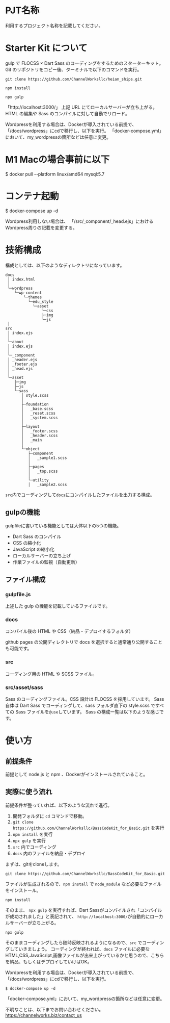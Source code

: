 # PJT名称
利用するプロジェクト名称を記載してください。

# Starter Kit について

gulp で FLOCSS × Dart Sass のコーディングをするためのスターターキット。
Git のリポジトリをコピー後、ターミナルで以下のコマンドを実行。

`git clone https://github.com/ChannelWorksllc/heian_ships.git`

`npm install`

`npx gulp`

「http://localhost:3000/」
上記 URL にてローカルサーバーが立ち上がる。  
HTML の編集や Sass のコンパイルに対して自動でリロード。

Wordpressを利用する場合は、Dockerが導入されている前提で、
「/docs/wordpress」にcdで移行し、以下を実行。
「docker-compose.yml」において、my_wordpressの箇所などは任意に変更。

# M1 Macの場合事前に以下
$ docker pull --platform linux/amd64 mysql:5.7

# コンテナ起動
$ docker-compose up -d

Wordpress利用しない場合は、
「/src/_component/_head.ejs」におけるWordpress周りの記載を変更する。


# 技術構成

構成としては、以下のようなディレクトリになっています。

```
docs
 │ index.html
 │
 └─wordpress
    └─wp-content
        └─themes 
          └─edu_style
            └─asset
                └─css
                ├─img
                └─js
 │
src
 │ index.ejs
 │
 └─about
 │ index.ejs
 │
 └─_component
 │ _header.ejs
 │ _footer.ejs
 │ _head.ejs
 │
 └─asset
    ├─img
    ├─js
    └─sass
       │ style.scss
       │
       ├─foundation
       │   _base.scss
       │   _reset.scss
       │   _system.scss
       │
       ├─layout
       │   _footer.scss
       │   _header.scss
       │   _main
       │
       └─object
          ├─component
          │   _sample1.scss
          │
          ├─pages
          │   _top.scss
          │
          └─utility
          │   _sample2.scss
```

`src`内でコーディングして`docs`にコンパイルしたファイルを出力する構成。


## gulpの機能

gulpfileに書いている機能としては大体以下の5つの機能。

- Dart Sass のコンパイル
- CSS の縮小化
- JavaScript の縮小化
- ローカルサーバーの立ち上げ
- 作業ファイルの監視（自動更新）

## ファイル構成
### gulpfile.js

上述した gulp の機能を記載しているファイルです。

### docs

コンパイル後の HTML や CSS（納品・デプロイするフォルダ）

github pages の公開ディレクトリで docs を選択すると通常通り公開することも可能です。

### src

コーディング用の HTML や SCSS ファイル。

### src/asset/sass

Sass のコーディングファイル。CSS 設計は FLOCSS を採用しています。
Sass 自体は Dart Sass でコーディングして、sass フォルダ直下の style.scss ですべての Sass ファイルを`@use`しています。
Sass の構成一覧は以下のような感じです。


# 使い方
## 前提条件

前提として node.js と npm 、Dockerがインストールされていること。

## 実際に使う流れ

前提条件が整っていれば、以下のような流れで進行。

1. 開発フォルダに `cd` コマンドで移動。
2. `git clone https://github.com/ChannelWorksllc/BassCodeKit_for_Basic.git` を実行
3. `npm install` を実行
4. `npx gulp` を実行
5. `src` 内でコーディング
6. `docs` 内のファイルを納品・デプロイ

まずは、gitをcloneします。

```
git clone https://github.com/ChannelWorksllc/BassCodeKit_for_Basic.git
``` 

ファイルが生成されるので、`npm install` で `node_module` など必要なファイルをインストール。

```
npm install
``` 

そのまま、 `npx gulp` を実行すれば、Dart Sassがコンパイルされ「コンパイルが成功されました」と表記されて、
`http://localhost:3000/`が自動的にローカルサーバーが立ち上がる。

```
npx gulp
``` 

そのままコーディングしたら随時反映されるようになるので、`src` でコーディングしていきましょう。
コーディングが終われば、`docs` ファイルに必要なHTML,CSS,JavaScript,画像ファイルが出来上がっているかと思うので、こちらを納品、もしくはデプロイしていけばOK。

Wordpressを利用する場合は、Dockerが導入されている前提で、
「/docs/wordpress」にcdで移行し、以下を実行。

```
$ docker-compose up -d
``` 
「docker-compose.yml」において、my_wordpressの箇所などは任意に変更。


不明なことは、以下までお問い合わせください。
https://channelworks.biz/contact_us